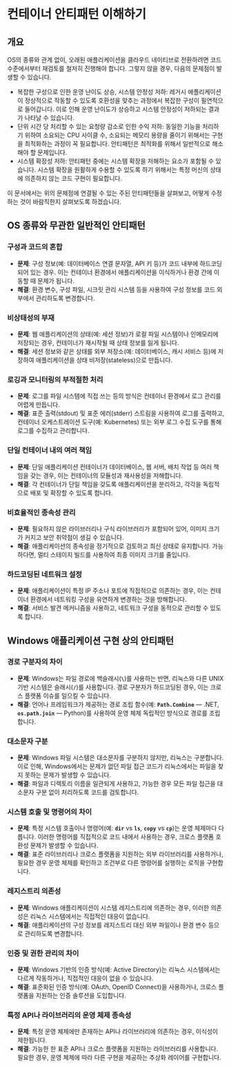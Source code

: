 # 컨테이너 안티패턴 이해하기

## 개요

OS의 종류와 관계 없이, 오래된 애플리케이션을 클라우드 네이티브로 전환하려면 코드 수준에서부터 재검토를 철저히 진행해야 합니다. 그렇지 않을 경우, 다음의 문제점이 발생할 수 있습니다.

- 복잡한 구성으로 인한 운영 난이도 상승, 시스템 안정성 저하: 레거시 애플리케이션이 정상적으로 작동할 수 있도록 호환성을 맞추는 과정에서 복잡한 구성이 필연적으로 들어갑니다. 이로 인해 운영 난이도가 상승하고 시스템 안정성이 저하되는 결과가 나타날 수 있습니다.
- 단위 시간 당 처리할 수 있는 요청량 감소로 인한 수익 저하: 동일한 기능을 처리하기 위하여 소요되는 CPU 사이클 수, 소요되는 메모리 용량을 줄이기 위해서는 구현을 최적화하는 과정이 꼭 필요합니다. 안티패턴은 최적화를 위해서 일반적으로 해소해야 할 문제입니다.
- 시스템 확장성 저하: 안티패턴 중에는 시스템 확장을 저해하는 요소가 포함될 수 있습니다. 시스템 확장을 원활하게 수용할 수 있도록 하기 위해서는 특정 머신의 상태에 의존하지 않는 코드 구현이 필요합니다.

이 문서에서는 위의 문제점에 연결될 수 있는 주된 안티패턴들을 살펴보고, 어떻게 수정하는 것이 바람직한지 살펴보도록 하겠습니다.

## OS 종류와 무관한 일반적인 안티패턴

### **구성과 코드의 혼합**

- **문제**: 구성 정보(예: 데이터베이스 연결 문자열, API 키 등)가 코드 내부에 하드코딩되어 있는 경우. 이는 컨테이너 환경에서 애플리케이션을 이식하거나 환경 간에 이동할 때 문제가 됩니다.
- **해결**: 환경 변수, 구성 파일, 시크릿 관리 시스템 등을 사용하여 구성 정보를 코드 외부에서 관리하도록 변경합니다.

### **비상태성의 부재**

- **문제**: 웹 애플리케이션의 상태(예: 세션 정보)가 로컬 파일 시스템이나 인메모리에 저장되는 경우, 컨테이너가 재시작될 때 상태 정보를 잃게 됩니다.
- **해결**: 세션 정보와 같은 상태를 외부 저장소(예: 데이터베이스, 캐시 서비스 등)에 저장하여 애플리케이션을 상태 비저장(stateless)으로 만듭니다.

### **로깅과 모니터링의 부적절한 처리**

- **문제**: 로그를 파일 시스템에 직접 쓰는 등의 방식은 컨테이너 환경에서 로그 관리를 어렵게 만듭니다.
- **해결**: 표준 출력(stdout) 및 표준 에러(stderr) 스트림을 사용하여 로그를 출력하고, 컨테이너 오케스트레이션 도구(예: Kubernetes) 또는 외부 로그 수집 도구를 통해 로그를 수집하고 관리합니다.

### **단일 컨테이너 내의 여러 책임**

- **문제**: 단일 애플리케이션 컨테이너가 데이터베이스, 웹 서버, 배치 작업 등 여러 책임을 갖는 경우, 이는 컨테이너의 모듈성과 재사용성을 저해합니다.
- **해결**: 각 컨테이너가 단일 책임을 갖도록 애플리케이션을 분리하고, 각각을 독립적으로 배포 및 확장할 수 있도록 합니다.

### **비효율적인 종속성 관리**

- **문제**: 필요하지 않은 라이브러리나 구식 라이브러리가 포함되어 있어, 이미지 크기가 커지고 보안 취약점이 생길 수 있습니다.
- **해결**: 애플리케이션의 종속성을 정기적으로 검토하고 최신 상태로 유지합니다. 가능하다면, 멀티 스테이지 빌드를 사용하여 최종 이미지 크기를 줄입니다.

### **하드코딩된 네트워크 설정**

- **문제**: 애플리케이션이 특정 IP 주소나 포트에 직접적으로 의존하는 경우, 이는 컨테이너 환경에서 네트워킹 구성을 유연하게 변경하는 것을 방해합니다.
- **해결**: 서비스 발견 메커니즘을 사용하고, 네트워크 구성을 동적으로 관리할 수 있도록 합니다.

## Windows 애플리케이션 구현 상의 안티패턴

### **경로 구분자의 차이**

- **문제**: Windows는 파일 경로에 백슬래시(**`\`**)를 사용하는 반면, 리눅스와 다른 UNIX 기반 시스템은 슬래시(**`/`**)를 사용합니다. 경로 구분자가 하드코딩된 경우, 이는 크로스 플랫폼 이슈를 일으킬 수 있습니다.
- **해결**: 언어나 프레임워크가 제공하는 경로 조립 함수(예: **`Path.Combine`** — .NET, **`os.path.join`** — Python)를 사용하여 운영 체제 독립적인 방식으로 경로를 조립합니다.

### **대소문자 구분**

- **문제**: Windows 파일 시스템은 대소문자를 구분하지 않지만, 리눅스는 구분합니다. 이로 인해, Windows에서는 문제가 없던 파일 접근 코드가 리눅스에서는 파일을 찾지 못하는 문제가 발생할 수 있습니다.
- **해결**: 파일과 디렉토리 이름을 일관되게 사용하고, 가능한 경우 모든 파일 접근을 대소문자 구분 없이 처리하도록 코드를 검토합니다.

### **시스템 호출 및 명령어의 차이**

- **문제**: 특정 시스템 호출이나 명령어(예: **`dir`** vs **`ls`**, **`copy`** vs **`cp`**)는 운영 체제마다 다릅니다. 이러한 명령어를 직접적으로 코드 내에서 사용하는 경우, 크로스 플랫폼 호환성 문제가 발생할 수 있습니다.
- **해결**: 표준 라이브러리나 크로스 플랫폼을 지원하는 외부 라이브러리를 사용하거나, 필요한 경우 운영 체제를 확인하고 조건부로 다른 명령어를 실행하는 로직을 구현합니다.

### **레지스트리 의존성**

- **문제**: Windows 애플리케이션이 시스템 레지스트리에 의존하는 경우, 이러한 의존성은 리눅스 시스템에서는 직접적인 대응이 없습니다.
- **해결**: 애플리케이션의 구성 정보를 레지스트리 대신 외부 파일이나 환경 변수 등으로 관리하도록 변경합니다.

### **인증 및 권한 관리의 차이**

- **문제**: Windows 기반의 인증 방식(예: Active Directory)는 리눅스 시스템에서는 다르게 작동하거나, 직접적인 대응이 없을 수 있습니다.
- **해결**: 표준화된 인증 방식(예: OAuth, OpenID Connect)을 사용하거나, 크로스 플랫폼을 지원하는 인증 솔루션을 도입합니다.

### **특정 API나 라이브러리의 운영 체제 종속성**

- **문제**: 특정 운영 체제에만 존재하는 API나 라이브러리에 의존하는 경우, 이식성이 제한됩니다.
- **해결**: 가능한 한 표준 API나 크로스 플랫폼을 지원하는 라이브러리를 사용합니다. 필요한 경우, 운영 체제에 따라 다른 구현을 제공하는 추상화 레이어를 구현합니다.
